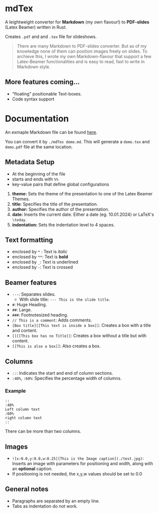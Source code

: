 # mdTex
A leightweight converter for **Markdown** (my own flavour!) to **PDF-slides** (Latex Beamer) written in Rust.

Creates `.pdf` and and `.tex` file for slideshows.

>There are many Markdown to PDF-slides converter. 
>But as of my knowledge none of them can position images freely on slides.
>To archieve this, I wrote my own Markdown-flavour that support a few Latex-Beamer functionalities and is easy to read, fast to write in Markdown style.

## More features coming...
* "floating" positionable Text-boxes.
* Code syntax support

# Documentation
An exmaple Markdown file can be found [here](./examples/demo.md).

You can convert it by `./mdTex demo.md`. This will generate a `demo.tex` and `demo.pdf` file at the same location.

## Metadata Setup
* At the beginning of the file
* starts and ends with `%%`
* key-value pairs that define global configurations

1. **theme:** Sets the theme of the presentation to one of the Latex Beamer Themes.
2. **title:** Specifies the title of the presentation.
3. **author:** Specifies the author of the presentation.
4. **date:** Inserts the current date. Either a date (eg. 10.01.2024) or LaTeX's `\today`.
5. **indentation:** Sets the indentation level to 4 spaces.

## Text formatting
* enclosed by `*` :  Text is *italic*
* enclosed by `**`: Text is **bold**
* enclosed by `_`: Text is underlined
* enclosed by `-`: Text is crossed


## Beamer features
* `---`: Separates slides.
    * With slide title: `--- This is the slide title`.
* `#`: Huge Heading.
* `##`:  Large.
* `###`: Footnotesized heading.
* `// This is a comment`: Adds comments.
* `[Box title][[This text is inside a box]]`: Creates a box with a title and content.
* `[][[This box has no Title]]`: Creates a box without a title but with content.
* `[[This is also a box]]`: Also creates a box.


## Columns

* `::`: Indicates the start and end of column sections.
* `:40%`, `:60%`: Specifies the percentage width of columns.

### Example
```
::
:40%
Left column text
:60%
right column text
::
```
There can be more than two columns.

## Images

* `![x:0.0,y:0.0,w:0.25][This is the Image caption](./test.jpg)`: Inserts an image with parameters for positioning and width, along with an **optional** caption.
* If positioning is not needed, the x,y,w values should be set to 0.0

## General notes

* Paragraphs are separated by an empty line.
* Tabs as indentation do not work.
